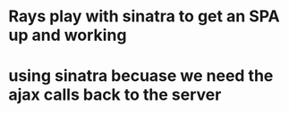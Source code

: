 # Rays play with sinatra to get an SPA up and working
# using sinatra becuase we need the ajax calls back to the server